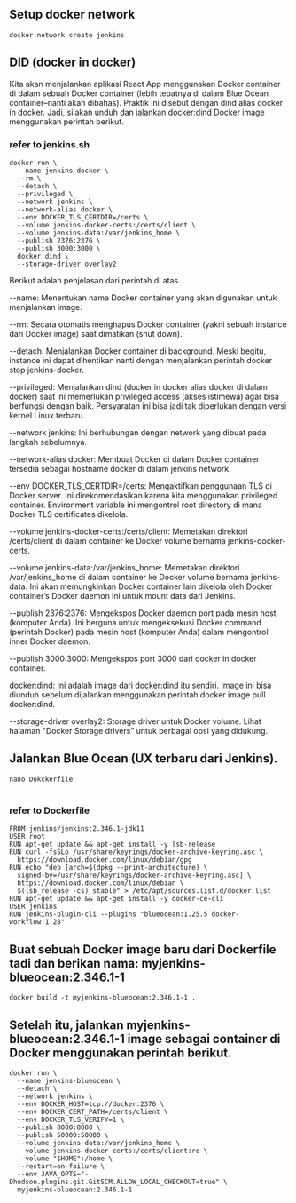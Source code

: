 ## Setup docker network 
    docker network create jenkins

## DID (docker in docker)
Kita akan menjalankan aplikasi React App menggunakan Docker container di dalam sebuah Docker container (lebih tepatnya di dalam Blue Ocean container–nanti akan dibahas). Praktik ini disebut dengan dind alias docker in docker. Jadi, silakan unduh dan jalankan docker:dind Docker image menggunakan perintah berikut.
### refer to jenkins.sh

    docker run \
      --name jenkins-docker \
      --rm \
      --detach \
      --privileged \
      --network jenkins \
      --network-alias docker \
      --env DOCKER_TLS_CERTDIR=/certs \
      --volume jenkins-docker-certs:/certs/client \
      --volume jenkins-data:/var/jenkins_home \
      --publish 2376:2376 \
      --publish 3000:3000 \
      docker:dind \
      --storage-driver overlay2

Berikut adalah penjelasan dari perintah di atas.


--name: Menentukan nama Docker container yang akan digunakan untuk menjalankan image.


--rm: Secara otomatis menghapus Docker container (yakni sebuah instance dari Docker image) saat dimatikan (shut down).


--detach: Menjalankan Docker container di background. Meski begitu, instance ini dapat dihentikan nanti dengan menjalankan perintah docker stop jenkins-docker.


--privileged: Menjalankan dind (docker in docker alias docker di dalam docker) saat ini memerlukan privileged access (akses istimewa) agar bisa berfungsi dengan baik. Persyaratan ini bisa jadi tak diperlukan dengan versi kernel Linux terbaru.


--network jenkins: Ini berhubungan dengan network yang dibuat pada langkah sebelumnya.


--network-alias docker: Membuat Docker di dalam Docker container tersedia sebagai hostname docker di dalam jenkins network.


--env DOCKER_TLS_CERTDIR=/certs: Mengaktifkan penggunaan TLS di Docker server. Ini direkomendasikan karena kita menggunakan privileged container. Environment variable ini mengontrol root directory di mana Docker TLS certificates dikelola.


--volume jenkins-docker-certs:/certs/client: Memetakan direktori /certs/client di dalam container ke Docker volume bernama jenkins-docker-certs.


--volume jenkins-data:/var/jenkins_home: Memetakan direktori /var/jenkins_home di dalam container ke Docker volume bernama jenkins-data. Ini akan memungkinkan Docker container lain dikelola oleh Docker container’s Docker daemon ini untuk mount data dari Jenkins.


--publish 2376:2376: Mengekspos Docker daemon port pada mesin host (komputer Anda). Ini berguna untuk mengeksekusi Docker command (perintah Docker) pada mesin host (komputer Anda) dalam mengontrol inner Docker daemon.


--publish 3000:3000: Mengekspos port 3000 dari docker in docker container.


docker:dind: Ini adalah image dari docker:dind itu sendiri. Image ini bisa diunduh sebelum dijalankan menggunakan perintah docker image pull docker:dind.


--storage-driver overlay2: Storage driver untuk Docker volume. Lihat halaman "Docker Storage drivers” untuk berbagai opsi yang didukung.

## Jalankan Blue Ocean (UX terbaru dari Jenkins).

    nano Dokckerfile
#
### refer to Dockerfile
    FROM jenkins/jenkins:2.346.1-jdk11
    USER root
    RUN apt-get update && apt-get install -y lsb-release
    RUN curl -fsSLo /usr/share/keyrings/docker-archive-keyring.asc \
      https://download.docker.com/linux/debian/gpg
    RUN echo "deb [arch=$(dpkg --print-architecture) \
      signed-by=/usr/share/keyrings/docker-archive-keyring.asc] \
      https://download.docker.com/linux/debian \
      $(lsb_release -cs) stable" > /etc/apt/sources.list.d/docker.list
    RUN apt-get update && apt-get install -y docker-ce-cli
    USER jenkins
    RUN jenkins-plugin-cli --plugins "blueocean:1.25.5 docker-workflow:1.28"

## Buat sebuah Docker image baru dari Dockerfile tadi dan berikan nama: myjenkins-blueocean:2.346.1-1

    docker build -t myjenkins-blueocean:2.346.1-1 .

## Setelah itu, jalankan myjenkins-blueocean:2.346.1-1 image sebagai container di Docker menggunakan perintah berikut.

    docker run \
      --name jenkins-blueocean \
      --detach \
      --network jenkins \
      --env DOCKER_HOST=tcp://docker:2376 \
      --env DOCKER_CERT_PATH=/certs/client \
      --env DOCKER_TLS_VERIFY=1 \
      --publish 8080:8080 \
      --publish 50000:50000 \
      --volume jenkins-data:/var/jenkins_home \
      --volume jenkins-docker-certs:/certs/client:ro \
      --volume "$HOME":/home \
      --restart=on-failure \
      --env JAVA_OPTS="-Dhudson.plugins.git.GitSCM.ALLOW_LOCAL_CHECKOUT=true" \
      myjenkins-blueocean:2.346.1-1 
